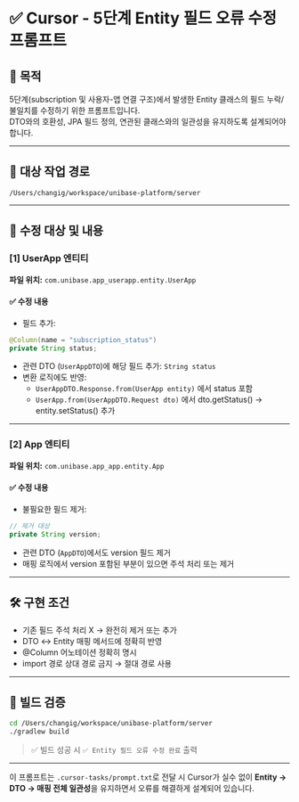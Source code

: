 # ✅ Cursor - 5단계 Entity 필드 오류 수정 프롬프트

## 📌 목적
5단계(subscription 및 사용자-앱 연결 구조)에서 발생한 Entity 클래스의 필드 누락/불일치를 수정하기 위한 프롬프트입니다.  
DTO와의 호환성, JPA 필드 정의, 연관된 클래스와의 일관성을 유지하도록 설계되어야 합니다.

---

## 📁 대상 작업 경로
`/Users/changig/workspace/unibase-platform/server`

---

## 📁 수정 대상 및 내용

### [1] UserApp 엔티티
**파일 위치:** `com.unibase.app_userapp.entity.UserApp`

#### ✅ 수정 내용
- 필드 추가:
```java
@Column(name = "subscription_status")
private String status;
```
- 관련 DTO (`UserAppDTO`)에 해당 필드 추가: `String status`
- 변환 로직에도 반영:
  - `UserAppDTO.Response.from(UserApp entity)` 에서 status 포함
  - `UserApp.from(UserAppDTO.Request dto)` 에서 dto.getStatus() → entity.setStatus() 추가

---

### [2] App 엔티티
**파일 위치:** `com.unibase.app_app.entity.App`

#### ✅ 수정 내용
- 불필요한 필드 제거:
```java
// 제거 대상
private String version;
```
- 관련 DTO (`AppDTO`)에서도 version 필드 제거
- 매핑 로직에서 version 포함된 부분이 있으면 주석 처리 또는 제거

---

## 🛠️ 구현 조건
- 기존 필드 주석 처리 X → 완전히 제거 또는 추가
- DTO ↔ Entity 매핑 메서드에 정확히 반영
- @Column 어노테이션 정확히 명시
- import 경로 상대 경로 금지 → 절대 경로 사용

---

## 🧪 빌드 검증
```bash
cd /Users/changig/workspace/unibase-platform/server
./gradlew build
```
> ✅ 빌드 성공 시 `✅ Entity 필드 오류 수정 완료` 출력

---

이 프롬프트는 `.cursor-tasks/prompt.txt`로 전달 시 Cursor가 실수 없이 **Entity → DTO → 매핑 전체 일관성**을 유지하면서 오류를 해결하게 설계되어 있습니다. 